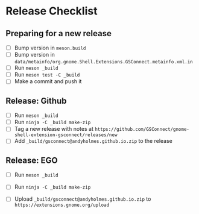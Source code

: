 <!--
SPDX-FileCopyrightText: GSConnect Developers https://github.com/GSConnect

SPDX-License-Identifier: GPL-2.0-or-later
-->

# Release Checklist

## Preparing for a new release

- [ ] Bump version in `meson.build`
- [ ] Bump version in `data/metainfo/org.gnome.Shell.Extensions.GSConnect.metainfo.xml.in`
- [ ] Run `meson _build`
- [ ] Run `meson test -C _build`
- [ ] Make a commit and push it

## Release: Github

- [ ] Run `meson _build`
- [ ] Run `ninja -C _build make-zip`
- [ ] Tag a new release with notes at `https://github.com/GSConnect/gnome-shell-extension-gsconnect/releases/new`
- [ ] Add `_build/gsconnect@andyholmes.github.io.zip` to the release

## Release: EGO

- [ ] Run `meson _build`
- [ ] Run `ninja -C _build make-zip`
- [ ] Upload `_build/gsconnect@andyholmes.github.io.zip` to `https://extensions.gnome.org/upload`

